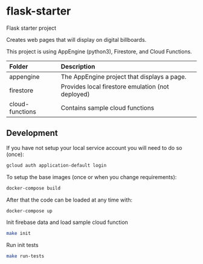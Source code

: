 # flask-starter

Flask starter project

Creates web pages that will display on digital billboards.

This project is using AppEngine (python3), Firestore, and Cloud Functions.

| Folder                                                                      | Description                                         |
| :--------------------------------------------------------------------------- | :-------------------------------------------------- |
| appengine | The AppEngine project that displays a page. |
| firestore | Provides local firestore emulation (not deployed) |
| cloud-functions | Contains sample cloud functions |

## Development

If you have not setup your local service account you will need to do so (once):

```bash
gcloud auth application-default login
```

To setup the base images (once or when you change requirements):

```bash
docker-compose build
```

After that the code can be loaded at any time with:

```bash
docker-compose up
```

Init firebase data and load sample cloud function

```bash
make init
```

Run init tests

```bash
make run-tests
```

